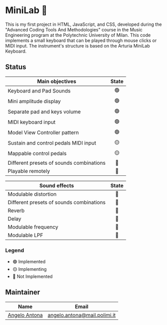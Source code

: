 # MiniLab 🎹

This is my first project in HTML, JavaScript, and CSS, developed during the "Advanced Coding Tools And Methodologies" course in the Music Engineering program at the Polytechnic University of Milan. 
This code implements a small keyboard that can be played through mouse clicks or MIDI input. The instrument's structure is based on the Arturia MiniLab Keyboard.

## Status
| Main objectives                           | State           |
| ----------------------------------------- |:---------------:|
| Keyboard and Pad Sounds                   | :green_circle:  |
| Mini amplitude display                    | :green_circle:  |
| Separate pad and keys volume              | :green_circle:  |
| MIDI keyboard input                       | :green_circle:  |
| Model View Controller pattern             | :green_circle:  |
| Sustain and control pedals MIDI input     | :yellow_circle: |
| Mappable control pedals                   | :yellow_circle: |
| Different presets of sounds combinations  | :red_circle:    |
| Playable remotely                         | :red_circle:    |

| Sound effects                             | State           |
| ----------------------------------------- |:---------------:|
| Modulable distortion                      | :red_circle:    |
| Different presets of sounds combinations  | :red_circle:    |
| Reverb                                    | :red_circle:    |
| Delay                                     | :red_circle:    |
| Modulable frequency                       | :red_circle:    |
| Modulable LPF                             | :red_circle:    |

### Legend
- :green_circle: Implemented
- :yellow_circle: Implementing
- :red_circle: Not Implemented


## Maintainer
| Name                                                  | Email                         |
| ----------------------------------------------------- |:-----------------------------:|
| [Angelo Antona](https://github.com/AngeloAntona)      | angelo.antona@mail.polimi.it  | 

